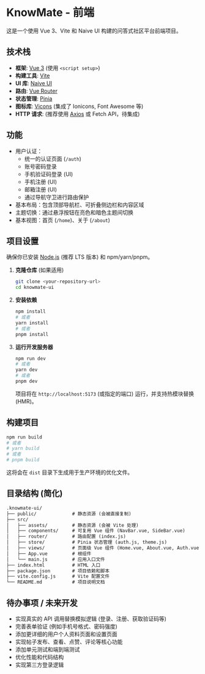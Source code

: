 # KnowMate - 前端

这是一个使用 Vue 3、Vite 和 Naive UI 构建的问答式社区平台前端项目。

## 技术栈

- **框架**: [Vue 3](https://vuejs.org/) (使用 `<script setup>`)
- **构建工具**: [Vite](https://vitejs.dev/)
- **UI 库**: [Naive UI](https://www.naiveui.com/)
- **路由**: [Vue Router](https://router.vuejs.org/)
- **状态管理**: [Pinia](https://pinia.vuejs.org/)
- **图标库**: [Vicons](https://www.vicons.org/) (集成了 Ionicons, Font Awesome 等)
- **HTTP 请求**: (推荐使用 [Axios](https://axios-http.com/) 或 Fetch API，待集成)

## 功能

- 用户认证：
  - 统一的认证页面 (`/auth`)
  - 账号密码登录
  - 手机验证码登录 (UI)
  - 手机注册 (UI)
  - 邮箱注册 (UI)
  - 通过导航守卫进行路由保护
- 基本布局：包含顶部导航栏、可折叠侧边栏和内容区域
- 主题切换：通过悬浮按钮在亮色和暗色主题间切换
- 基本视图：首页 (`/home`)、关于 (`/about`)

## 项目设置

确保你已安装 [Node.js](https://nodejs.org/) (推荐 LTS 版本) 和 npm/yarn/pnpm。

1. **克隆仓库** (如果适用)

    ```bash
    git clone <your-repository-url>
    cd knowmate-ui
    ```

2. **安装依赖**

    ```bash
    npm install
    # 或者
    yarn install
    # 或者
    pnpm install
    ```

3. **运行开发服务器**

    ```bash
    npm run dev
    # 或者
    yarn dev
    # 或者
    pnpm dev
    ```

    项目将在 `http://localhost:5173` (或指定的端口) 运行，并支持热模块替换 (HMR)。

## 构建项目

```bash
npm run build
# 或者
# yarn build
# 或者
# pnpm build
```

这将会在 `dist` 目录下生成用于生产环境的优化文件。

## 目录结构 (简化)

```txt
.knowmate-ui/
├── public/             # 静态资源 (会被直接复制)
├── src/
│   ├── assets/         # 静态资源 (会被 Vite 处理)
│   ├── components/     # 可复用 Vue 组件 (NavBar.vue, SideBar.vue)
│   ├── router/         # 路由配置 (index.js)
│   ├── store/          # Pinia 状态管理 (auth.js, theme.js)
│   ├── views/          # 页面级 Vue 组件 (Home.vue, About.vue, Auth.vue)
│   ├── App.vue         # 根组件
│   └── main.js         # 应用入口文件
├── index.html          # HTML 入口
├── package.json        # 项目依赖和脚本
├── vite.config.js      # Vite 配置文件
└── README.md           # 项目说明文档
```

## 待办事项 / 未来开发

- 实现真实的 API 调用替换模拟逻辑 (登录、注册、获取验证码等)
- 完善表单验证 (例如手机号格式、密码强度)
- 添加更详细的用户个人资料页面和设置页面
- 实现帖子发布、查看、点赞、评论等核心功能
- 添加单元测试和端到端测试
- 优化性能和代码结构
- 实现第三方登录逻辑
